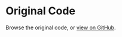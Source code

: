 # Original Code
Browse the original code, or [view on GitHub](https://github.com/sjirianda/sjirianda.github.io/tree/main/original/MyApplication).
